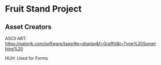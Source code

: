 # Fruit Stand Project


## Asset Creators
ASCII ART: https://patorjk.com/software/taag/#p=display&f=Graffiti&t=Type%20Something%20

HUH: Used for Forms